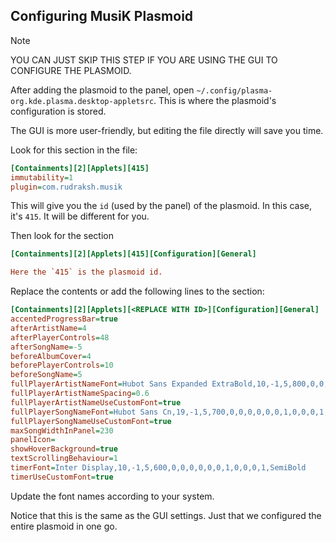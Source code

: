 ## Configuring MusiK Plasmoid
> [!NOTE]
> YOU CAN JUST SKIP THIS STEP IF YOU ARE USING THE GUI TO CONFIGURE THE PLASMOID.

After adding the plasmoid to the panel, open `~/.config/plasma-org.kde.plasma.desktop-appletsrc`. This is where the plasmoid's configuration is stored.

The GUI is more user-friendly, but editing the file directly will save you time.

Look for this section in the file:
```ini
[Containments][2][Applets][415]
immutability=1
plugin=com.rudraksh.musik
```
This will give you the `id` (used by the panel) of the plasmoid. In this case, it's `415`. It will be different for you.

Then look for the section
```ini
[Containments][2][Applets][415][Configuration][General]

Here the `415` is the plasmoid id.
```

Replace the contents or add the following lines to the section:
```ini
[Containments][2][Applets][<REPLACE WITH ID>][Configuration][General]
accentedProgressBar=true
afterArtistName=4
afterPlayerControls=48
afterSongName=-5
beforeAlbumCover=4
beforePlayerControls=10
beforeSongName=5
fullPlayerArtistNameFont=Hubot Sans Expanded ExtraBold,10,-1,5,800,0,0,0,0,0,1,1,0.59375,0,0,1,Regular
fullPlayerArtistNameSpacing=0.6
fullPlayerArtistNameUseCustomFont=true
fullPlayerSongNameFont=Hubot Sans Cn,19,-1,5,700,0,0,0,0,0,0,1,0,0,0,1,Bold
fullPlayerSongNameUseCustomFont=true
maxSongWidthInPanel=230
panelIcon=
showHoverBackground=true
textScrollingBehaviour=1
timerFont=Inter Display,10,-1,5,600,0,0,0,0,0,0,1,0,0,0,1,SemiBold
timerUseCustomFont=true
```

Update the font names according to your system.

Notice that this is the same as the GUI settings. Just that we configured the entire plasmoid in one go.
